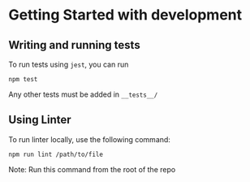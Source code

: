 # Getting Started with development

## Writing and running tests
To run tests using `jest`, you can run
```
npm test
```

Any other tests must be added in `__tests__/`


## Using Linter
To run linter locally, use the following command:
```
npm run lint /path/to/file
```
Note: Run this command from the root of the repo
